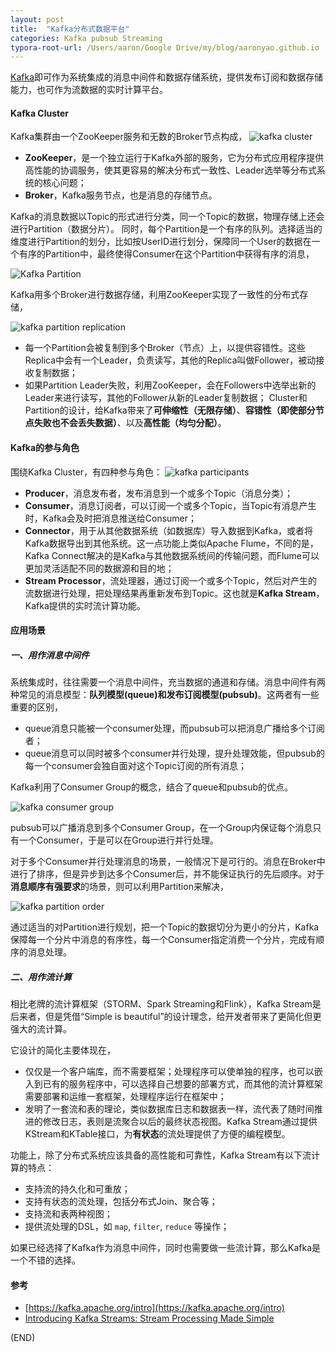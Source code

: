```yaml
---
layout: post
title:  "Kafka分布式数据平台"
categories: Kafka pubsub Streaming
typora-root-url: /Users/aaron/Google Drive/my/blog/aaronyao.github.io
---
```

[Kafka](https://kafka.apache.org)即可作为系统集成的消息中间件和数据存储系统，提供发布订阅和数据存储能力，也可作为流数据的实时计算平台。

#### Kafka Cluster
Kafka集群由一个ZooKeeper服务和无数的Broker节点构成，
![kafka cluster](/assets/images/kafka-cluster.png)
- **ZooKeeper**，是一个独立运行于Kafka外部的服务，它为分布式应用程序提供高性能的协调服务，使其更容易的解决分布式一致性、Leader选举等分布式系统的核心问题；
- **Broker**，Kafka服务节点，也是消息的存储节点。

Kafka的消息数据以Topic的形式进行分类，同一个Topic的数据，物理存储上还会进行Partition（数据分片）。
同时，每个Partition是一个有序的队列。选择适当的维度进行Partition的划分，比如按UserID进行划分，保障同一个User的数据在一个有序的Partition中，最终使得Consumer在这个Partition中获得有序的消息，

![Kafka Partition](/assets/images/kafka-topic-partition.png)

Kafka用多个Broker进行数据存储，利用ZooKeeper实现了一致性的分布式存储，

![kafka partition replication](/assets/images/kafka-partition-replication.png)

- 每一个Partition会被复制到多个Broker（节点）上，以提供容错性。这些Replica中会有一个Leader，负责读写，其他的Replica叫做Follower，被动接收复制数据；
- 如果Partition Leader失败，利用ZooKeeper，会在Followers中选举出新的Leader来进行读写，其他的Follower从新的Leader复制数据；
Cluster和Partition的设计，给Kafka带来了**可伸缩性（无限存储）**、**容错性（即使部分节点失败也不会丢失数据）**、以及**高性能（均匀分配）**。

#### Kafka的参与角色
围绕Kafka Cluster，有四种参与角色：
![kafka participants](/assets/images/kafka-participants.png)
- **Producer**，消息发布者，发布消息到一个或多个Topic（消息分类）；
- **Consumer**，消息订阅者，可以订阅一个或多个Topic，当Topic有消息产生时，Kafka会及时把消息推送给Consumer；
- **Connector**，用于从其他数据系统（如数据库）导入数据到Kafka，或者将Kafka数据导出到其他系统。这一点功能上类似Apache Flume，不同的是，Kafka Connect解决的是Kafka与其他数据系统间的传输问题，而Flume可以更加灵活适配不同的数据源和目的地；
- **Stream Processor**，流处理器，通过订阅一个或多个Topic，然后对产生的流数据进行处理，把处理结果再重新发布到Topic。这也就是**Kafka Stream**，Kafka提供的实时流计算功能。

#### 应用场景
##### 一、用作消息中间件

系统集成时，往往需要一个消息中间件，充当数据的通道和存储。消息中间件有两种常见的消息模型：**队列模型(queue)**和**发布订阅模型(pubsub)**。这两者有一些重要的区别，

- queue消息只能被一个consumer处理，而pubsub可以把消息广播给多个订阅者；
- queue消息可以同时被多个consumer并行处理，提升处理效能，但pubsub的每一个consumer会独自面对这个Topic订阅的所有消息；

Kafka利用了Consumer Group的概念，结合了queue和pubsub的优点。

![kafka consumer group](/assets/images/kafka-consumer-group.png)

pubsub可以广播消息到多个Consumer Group，在一个Group内保证每个消息只有一个Consumer，于是可以在Group进行并行处理。

对于多个Consumer并行处理消息的场景，一般情况下是可行的。消息在Broker中进行了排序，但是异步到达多个Consumer后，并不能保证执行的先后顺序。对于**消息顺序有强要求**的场景，则可以利用Partition来解决，

![kafka partition order](/assets/images/kafka-partition-order.png)

通过适当的对Partition进行规划，把一个Topic的数据切分为更小的分片，Kafka保障每一个分片中消息的有序性，每一个Consumer指定消费一个分片，完成有顺序的消息处理。

##### 二、用作流计算

相比老牌的流计算框架（STORM、Spark Streaming和Flink），Kafka Stream是后来者，但是凭借“Simple is beautiful”的设计理念，给开发者带来了更简化但更强大的流计算。

它设计的简化主要体现在，

- 仅仅是一个客户端库，而不需要框架；处理程序可以使单独的程序，也可以嵌入到已有的服务程序中，可以选择自己想要的部署方式，而其他的流计算框架需要部署和运维一套框架，处理程序运行在框架中；
- 发明了一套流和表的理论，类似数据库日志和数据表一样，流代表了随时间推进的修改日志，表则是流聚合以后的最终状态视图。Kafka Stream通过提供KStream和KTable接口，为**有状态**的流处理提供了方便的编程模型。

功能上，除了分布式系统应该具备的高性能和可靠性，Kafka Stream有以下流计算的特点：

- 支持流的持久化和可重放；
- 支持有状态的流处理，包括分布式Join、聚合等；
- 支持流和表两种视图；
- 提供流处理的DSL，如 `map`, `filter`, `reduce` 等操作；

如果已经选择了Kafka作为消息中间件，同时也需要做一些流计算，那么Kafka是一个不错的选择。

#### 参考

- [https://kafka.apache.org/intro](https://kafka.apache.org/intro)
- [Introducing Kafka Streams: Stream Processing Made Simple](https://www.confluent.io/blog/introducing-kafka-streams-stream-processing-made-simple/)

(END)